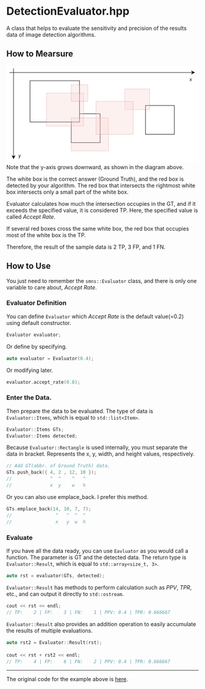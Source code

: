 # DetectionEvaluator.hpp
A class that helps to evaluate the sensitivity and precision of the results data of image detection algorithms.



## How to Mearsure
![Diagram of Sample Data](/assets/diagram_of_sample_data.svg?sanitize=true)
Note that the y-axis grows downward, as shown in the diagram above.

The white box is the correct answer (Ground Truth), and the red box is detected by your algorithm. The red box that intersects the rightmost white box intersects only a small part of the white box.

Evaluator calculates how much the intersection occupies in the GT, and if it exceeds the specified value, it is considered TP. Here, the specified value is called *Accept Rate*.

If several red boxes cross the same white box, the red box that occupies most of the white box is the TP.

Therefore, the result of the sample data is 2 TP, 3 FP, and 1 FN.



## How to Use
You just need to remember the `smns::Evaluator` class, and there is only one variable to care about, *Accept Rate*.



### Evaluator Definition
You can define `Evaluator` which *Accept Rate* is the default value(=0.2) using default constructor.
```cpp
Evaluator evaluator;
```

Or define by specifying.
```cpp
auto evaluator = Evaluator(0.4);
```

Or modifying later.
```cpp
evaluator.accept_rate(0.8);
```



### Enter the Data.
Then prepare the data to be evaluated. The type of data is `Evaluator::Items`, which is equal to `std::list<Item>`.
```cpp
Evaluator::Items GTs;
Evaluator::Items detected;
```

Because `Evaluator::Rectangle` is used internally, you must separate the data in bracket. Represents the x, y, width, and height values, respectively.
```cpp
// Add GT(abbr. of Ground Truth) data.
GTs.push_back({ 4, 2 , 12, 10 });
//              ^  ^    ^   ^
//              x  y    w   h
```

Or you can also use emplace_back. I prefer this method.
```cpp
GTs.emplace_back(14, 10, 7, 7);
//                ^   ^  ^  ^
//                x   y  w  h
```



### Evaluate
If you have all the data ready, you can use `Eavluator` as you would call a function. The parameter is GT and the detected data. The return type is `Evaluator::Result`, which is equal to `std::array<size_t, 3>`.
```cpp
auto rst = evaluator(GTs, detected);
```

`Evaluator::Result` has methods to perform calculation such as *PPV*, *TPR*, etc., and can output it directly to `std::ostream`.
```cpp
cout << rst << endl;
// TP:    2 | FP:    3 | FN:    1 | PPV: 0.4 | TPR: 0.666667
```

`Evaluator::Result` also provides an addition operation to easily accumulate the results of multiple evaluations.
```cpp
auto rst2 = Evaluator::Result(rst);

cout << rst + rst2 << endl;
// TP:    4 | FP:    6 | FN:    2 | PPV: 0.4 | TPR: 0.666667
```



---
The original code for the example above is [here](/src/main.cpp).